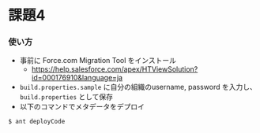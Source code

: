 課題4
=====

### 使い方

- 事前に Force.com Migration Tool をインストール
	- https://help.salesforce.com/apex/HTViewSolution?id=000176910&language=ja
- `build.properties.sample` に自分の組織のusername, password を入力し、`build.properties` として保存
- 以下のコマンドでメタデータをデプロイ

```
$ ant deployCode
```
